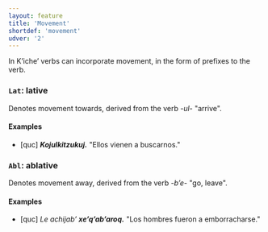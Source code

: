 ```yaml
---
layout: feature
title: 'Movement'
shortdef: 'movement'
udver: '2'
---
```


In Kʼicheʼ verbs can incorporate movement, in the form of prefixes to the verb.

### <a name="Lat">`Lat`</a>: lative

Denotes movement towards, derived from the verb *-ul-* "arrive".

#### Examples

* [quc] _<b>Kojulkitzukuj.</b>_ "Ellos vienen a buscarnos."

### <a name="Abl">`Abl`</a>: ablative 

Denotes movement away, derived from the verb *-bʼe-* "go, leave".

#### Examples

* [quc] _Le achijabʼ <b>xeʼqʼabʼaroq.</b>_ "Los hombres fueron a emborracharse."

<!-- Interlanguage links updated Po 6. listopadu 2023, 21:41:51 CET -->
